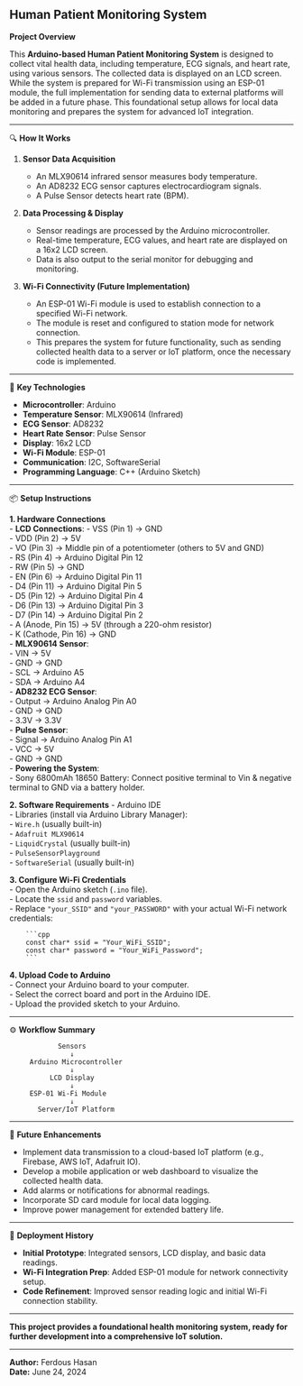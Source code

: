 ## Human Patient Monitoring System ##

**Project Overview**

This **Arduino-based Human Patient Monitoring System** is designed to collect vital health data, including temperature, ECG signals, and heart rate, using various sensors. The collected data is displayed on an LCD screen. While the system is prepared for Wi-Fi transmission using an ESP-01 module, the full implementation for sending data to external platforms will be added in a future phase. This foundational setup allows for local data monitoring and prepares the system for advanced IoT integration.

---

🔍 **How It Works**

1.  **Sensor Data Acquisition**
    - An MLX90614 infrared sensor measures body temperature.
    - An AD8232 ECG sensor captures electrocardiogram signals.
    - A Pulse Sensor detects heart rate (BPM).

2.  **Data Processing & Display**
    - Sensor readings are processed by the Arduino microcontroller.
    - Real-time temperature, ECG values, and heart rate are displayed on a 16x2 LCD screen.
    - Data is also output to the serial monitor for debugging and monitoring.

3.  **Wi-Fi Connectivity (Future Implementation)**
    - An ESP-01 Wi-Fi module is used to establish connection to a specified Wi-Fi network.
    - The module is reset and configured to station mode for network connection.
    - This prepares the system for future functionality, such as sending collected health data to a server or IoT platform, once the necessary code is implemented.

---

🔧 **Key Technologies**

- **Microcontroller**: Arduino
- **Temperature Sensor**: MLX90614 (Infrared)
- **ECG Sensor**: AD8232
- **Heart Rate Sensor**: Pulse Sensor
- **Display**: 16x2 LCD
- **Wi-Fi Module**: ESP-01
- **Communication**: I2C, SoftwareSerial
- **Programming Language**: C++ (Arduino Sketch)

---

📦 **Setup Instructions**

**1. Hardware Connections**  
    - **LCD Connections**:
        - VSS (Pin 1) $\rightarrow$ GND  
        - VDD (Pin 2) $\rightarrow$ 5V  
        - VO (Pin 3) $\rightarrow$ Middle pin of a potentiometer (others to 5V and GND)  
        - RS (Pin 4) $\rightarrow$ Arduino Digital Pin 12  
        - RW (Pin 5) $\rightarrow$ GND  
        - EN (Pin 6) $\rightarrow$ Arduino Digital Pin 11  
        - D4 (Pin 11) $\rightarrow$ Arduino Digital Pin 5  
        - D5 (Pin 12) $\rightarrow$ Arduino Digital Pin 4  
        - D6 (Pin 13) $\rightarrow$ Arduino Digital Pin 3  
        - D7 (Pin 14) $\rightarrow$ Arduino Digital Pin 2  
        - A (Anode, Pin 15) $\rightarrow$ 5V (through a 220-ohm resistor)  
        - K (Cathode, Pin 16) $\rightarrow$ GND  
    - **MLX90614 Sensor**:  
        - VIN $\rightarrow$ 5V  
        - GND $\rightarrow$ GND  
        - SCL $\rightarrow$ Arduino A5  
        - SDA $\rightarrow$ Arduino A4  
    - **AD8232 ECG Sensor**:  
        - Output $\rightarrow$ Arduino Analog Pin A0  
        - GND $\rightarrow$ GND  
        - 3.3V $\rightarrow$ 3.3V  
    - **Pulse Sensor**:  
        - Signal $\rightarrow$ Arduino Analog Pin A1  
        - VCC $\rightarrow$ 5V  
        - GND $\rightarrow$ GND  
    - **Powering the System**:  
        - Sony 6800mAh 18650 Battery: Connect positive terminal to Vin & negative   terminal to GND via a battery holder.  

**2. Software Requirements**
    - Arduino IDE  
    - Libraries (install via Arduino Library Manager):  
        - `Wire.h` (usually built-in)  
        - `Adafruit MLX90614`  
        - `LiquidCrystal` (usually built-in)  
        - `PulseSensorPlayground`  
        - `SoftwareSerial` (usually built-in)  

**3. Configure Wi-Fi Credentials**  
    - Open the Arduino sketch (`.ino` file).  
    - Locate the `ssid` and `password` variables.  
    - Replace `"your_SSID"` and `"your_PASSWORD"` with your actual Wi-Fi network credentials:  

        ```cpp  
        const char* ssid = "Your_WiFi_SSID";  
        const char* password = "Your_WiFi_Password";  
        ```  

**4. Upload Code to Arduino**  
    - Connect your Arduino board to your computer.  
    - Select the correct board and port in the Arduino IDE.  
    - Upload the provided sketch to your Arduino.  

---

⚙️ **Workflow Summary**


                Sensors
                   ↓
         Arduino Microcontroller
                   ↓
              LCD Display
                   ↓
         ESP-01 Wi-Fi Module
                   ↓
           Server/IoT Platform


---

🌟 **Future Enhancements**

- Implement data transmission to a cloud-based IoT platform (e.g., Firebase, AWS IoT, Adafruit IO).
- Develop a mobile application or web dashboard to visualize the collected health data.
- Add alarms or notifications for abnormal readings.
- Incorporate SD card module for local data logging.
- Improve power management for extended battery life.

---

🧪 **Deployment History**

* **Initial Prototype**: Integrated sensors, LCD display, and basic data readings.
* **Wi-Fi Integration Prep**: Added ESP-01 module for network connectivity setup.
* **Code Refinement**: Improved sensor reading logic and initial Wi-Fi connection stability.

---

**This project provides a foundational health monitoring system, ready for further development into a comprehensive IoT solution.**

---

**Author:** Ferdous Hasan  
**Date:** June 24, 2024